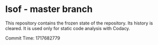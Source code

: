 # lsof - master branch

This repository contains the frozen state of the repository.
Its history is cleared. It is used only for static code
analysis with Codacy.

Commit Time: 1717682779